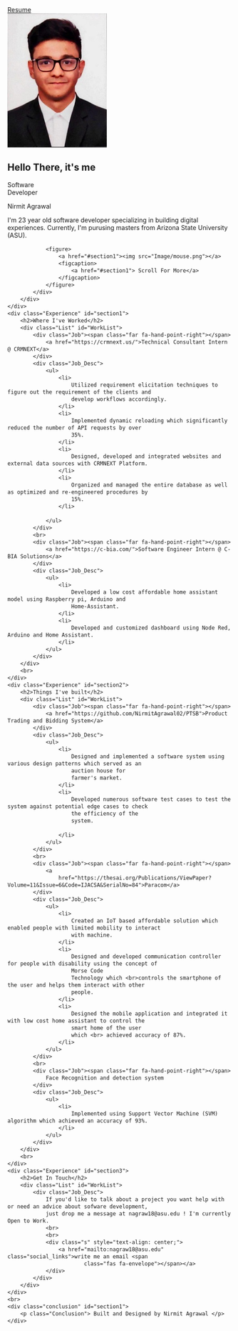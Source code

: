 <html>

<head>
    <meta charset="UTF-8">
    <meta http-equiv="Content-Type" content="text/html; charset=utf-8">
    <meta http-equiv="Content-Style-Type" content="text/css">
    <meta name="viewport" content="width=device-width,initial-scale=1">
    <meta name="author" content="Nirmit Agrawal">
    <meta name="titles" content="Software Developer, Computer Engineer, Music Lover, Chess Player, Otaku" />
    <meta name="keywords"
        content="Nirmit Agrawal, resume, portfolio, website, cv, programmer, software developer, software engineer,c++ , open source, python, front end, computer science, computer engineering, music, anime,tech, technology, smartphones, computers, laptops, android, ios, macos, windows, linux, geek" />
    <title> Nirmit Agrawal</title>
    <link href="https://fonts.googleapis.com/css?family=Lexend+Deca:400" rel="stylesheet">
    <link rel="stylesheet" href="https://use.fontawesome.com/releases/v6.2.0/css/all.css" crossorigin="anonymous">
    <link rel="stylesheet" href="css/styles.css">
    <link rel="shortcuticon" type="image/jpeg" href="Image/pic_icon.ico">
    <script src="https://code.jquery.com/jquery-3.4.1.min.js" crossorigin="anonymous"></script>
    <script src="https://cdn.jsdelivr.net/npm/typed.js@2.0.9"></script>
    <script src="js\myScript.js"></script>

</head>

<body class="main-body">
    <div class="Header" id="Nav_Bar">
        <a href="mailto:nagraw18@asu.edu"><i class="fas fa-envelope"></i></a>
        <a href="https://www.linkedin.com/in/nirmit-agrawal/"><i class="fab fa-linkedin"></i></a>
        <a href="https://github.com/NirmitAgrawal02"><i class="fab fa-github"></i></a>
        <a href="https://www.instagram.com/nirmit_agrawal/"><i class="fab fa-instagram"></i></a>
        <a class="res" href="https://drive.google.com/file/d/1sAKym0olfjwkFQ0EcMo42AezGCQRsaHI/view?usp=share_link"
            download="Nirmit_Agrawal_Resume">Resume</a>
    </div>
    <div class="row">
        <div class="column" id="col1">
            <div class="introduction">
                <div class="photo">
                    <img src="Image/photo.jpeg">
                </div>
                <h2>Hello There, it's me</h2>
                <!-- <span id="titles" class=fade>
                </span> -->
                <div class="fade">Software<br>Developer</div>
                <p class="name">Nirmit Agrawal</p>
                <div class="desc">I'm 23 year old software developer specializing in building digital experiences.
                    Currently, I'm purusing masters from Arizona State University (ASU).
                </div>

                <figure>
                    <a href="#section1"><img src="Image/mouse.png"></a>
                    <figcaption>
                        <a href="#section1"> Scroll For More</a>
                    </figcaption>
                </figure>
            </div>
        </div>
    </div>
    <div class="Experience" id="section1">
        <h2>Where I've Worked</h2>
        <div class="List" id="WorkList">
            <div class="Job"><span class="far fa-hand-point-right"></span>
                <a href="https://crmnext.us/">Technical Consultant Intern @ CRMNEXT</a>
            </div>
            <div class="Job_Desc">
                <ul>
                    <li>
                        Utilized requirement elicitation techniques to figure out the requirement of the clients and
                        develop workflows accordingly.
                    </li>
                    <li>
                        Implemented dynamic reloading which significantly reduced the number of API requests by over
                        35%.
                    </li>
                    <li>
                        Designed, developed and integrated websites and external data sources with CRMNEXT Platform.
                    </li>
                    <li>
                        Organized and managed the entire database as well as optimized and re-engineered procedures by
                        15%.
                    </li>

                </ul>
            </div>
            <br>
            <div class="Job"><span class="far fa-hand-point-right"></span>
                <a href="https://c-bia.com/">Software Engineer Intern @ C-BIA Solutions</a>
            </div>
            <div class="Job_Desc">
                <ul>
                    <li>
                        Developed a low cost affordable home assistant model using Raspberry pi, Arduino and
                        Home-Assistant.
                    </li>
                    <li>
                        Developed and customized dashboard using Node Red, Arduino and Home Assistant.
                    </li>
                </ul>
            </div>
        </div>
        <br>
    </div>
    <div class="Experience" id="section2">
        <h2>Things I've built</h2>
        <div class="List" id="WorkList">
            <div class="Job"><span class="far fa-hand-point-right"></span>
                <a href="https://github.com/NirmitAgrawal02/PTSB">Product Trading and Bidding System</a>
            </div>
            <div class="Job_Desc">
                <ul>
                    <li>
                        Designed and implemented a software system using various design patterns which served as an
                        auction house for
                        farmer's market.
                    </li>
                    <li>
                        Developed numerous software test cases to test the system against potential edge cases to check
                        the efficiency of the
                        system.

                    </li>
                </ul>
            </div>
            <br>
            <div class="Job"><span class="far fa-hand-point-right"></span>
                <a
                    href="https://thesai.org/Publications/ViewPaper?Volume=11&Issue=6&Code=IJACSA&SerialNo=84">Paracom</a>
            </div>
            <div class="Job_Desc">
                <ul>
                    <li>
                        Created an IoT based affordable solution which enabled people with limited mobility to interact
                        with machine.
                    </li>
                    <li>
                        Designed and developed communication controller for people with disability using the concept of
                        Morse Code
                        Technology which <br>controls the smartphone of the user and helps them interact with other
                        people.
                    </li>
                    <li>
                        Designed the mobile application and integrated it with low cost home assistant to control the
                        smart home of the user
                        which <br> achieved accuracy of 87%.
                    </li>
                </ul>
            </div>
            <br>
            <div class="Job"><span class="far fa-hand-point-right"></span>
                Face Recognition and detection system
            </div>
            <div class="Job_Desc">
                <ul>
                    <li>
                        Implemented using Support Vector Machine (SVM) algorithm which achieved an accuracy of 93%.
                    </li>
                </ul>
            </div>
        </div>
        <br>
    </div>
    <div class="Experience" id="section3">
        <h2>Get In Touch</h2>
        <div class="List" id="WorkList">
            <div class="Job_Desc">
                If you'd like to talk about a project you want help with or need an advice about sofware development,
                just drop me a message at nagraw18@asu.edu ! I'm currently Open to Work.
                <br>
                <br>
                <div class="s" style="text-align: center;">
                    <a href="mailto:nagraw18@asu.edu" class="social_links">write me an email <span
                            class="fas fa-envelope"></span></a>
                </div>
            </div>
        </div>
    </div>
    <br>
    <div class="conclusion" id="section1">
        <p class="Conclusion"> Built and Designed by Nirmit Agrawal </p>
    </div>

</body>

</html>